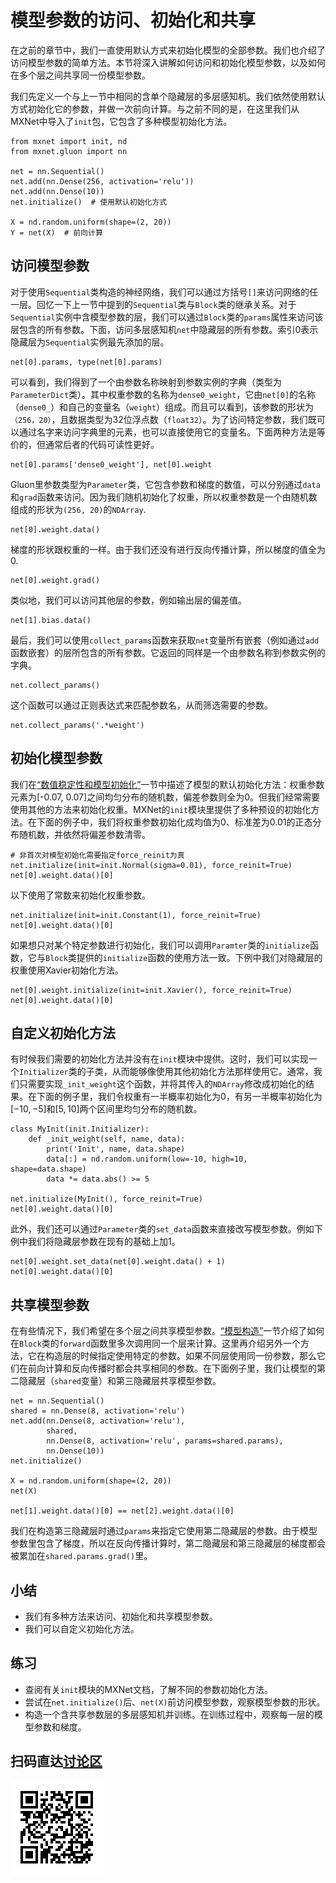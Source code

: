 # 模型参数的访问、初始化和共享

在之前的章节中，我们一直使用默认方式来初始化模型的全部参数。我们也介绍了访问模型参数的简单方法。本节将深入讲解如何访问和初始化模型参数，以及如何在多个层之间共享同一份模型参数。

我们先定义一个与上一节中相同的含单个隐藏层的多层感知机。我们依然使用默认方式初始化它的参数，并做一次前向计算。与之前不同的是，在这里我们从MXNet中导入了`init`包，它包含了多种模型初始化方法。

```{.python .input  n=1}
from mxnet import init, nd
from mxnet.gluon import nn

net = nn.Sequential()
net.add(nn.Dense(256, activation='relu'))
net.add(nn.Dense(10))
net.initialize()  # 使用默认初始化方式

X = nd.random.uniform(shape=(2, 20))
Y = net(X)  # 前向计算
```

## 访问模型参数

对于使用`Sequential`类构造的神经网络，我们可以通过方括号`[]`来访问网络的任一层。回忆一下上一节中提到的`Sequential`类与`Block`类的继承关系。对于`Sequential`实例中含模型参数的层，我们可以通过`Block`类的`params`属性来访问该层包含的所有参数。下面，访问多层感知机`net`中隐藏层的所有参数。索引0表示隐藏层为`Sequential`实例最先添加的层。

```{.python .input  n=2}
net[0].params, type(net[0].params)
```

可以看到，我们得到了一个由参数名称映射到参数实例的字典（类型为`ParameterDict`类）。其中权重参数的名称为`dense0_weight`，它由`net[0]`的名称（`dense0_`）和自己的变量名（`weight`）组成。而且可以看到，该参数的形状为`（256，20）`，且数据类型为32位浮点数（`float32`）。为了访问特定参数，我们既可以通过名字来访问字典里的元素，也可以直接使用它的变量名。下面两种方法是等价的，但通常后者的代码可读性更好。

```{.python .input  n=3}
net[0].params['dense0_weight'], net[0].weight
```

Gluon里参数类型为`Parameter`类，它包含参数和梯度的数值，可以分别通过`data`和`grad`函数来访问。因为我们随机初始化了权重，所以权重参数是一个由随机数组成的形状为`(256, 20)`的`NDArray`.

```{.python .input  n=4}
net[0].weight.data()
```

梯度的形状跟权重的一样。由于我们还没有进行反向传播计算，所以梯度的值全为0.

```{.python .input  n=5}
net[0].weight.grad()
```

类似地，我们可以访问其他层的参数，例如输出层的偏差值。

```{.python .input  n=6}
net[1].bias.data()
```

最后，我们可以使用`collect_params`函数来获取`net`变量所有嵌套（例如通过`add`函数嵌套）的层所包含的所有参数。它返回的同样是一个由参数名称到参数实例的字典。

```{.python .input  n=7}
net.collect_params()
```

这个函数可以通过正则表达式来匹配参数名，从而筛选需要的参数。

```{.python .input  n=8}
net.collect_params('.*weight')
```

## 初始化模型参数

我们在[“数值稳定性和模型初始化”](../chapter_deep-learning-basics/numerical-stability-and-init.md)一节中描述了模型的默认初始化方法：权重参数元素为[-0.07, 0.07]之间均匀分布的随机数，偏差参数则全为0。但我们经常需要使用其他的方法来初始化权重。MXNet的`init`模块里提供了多种预设的初始化方法。在下面的例子中，我们将权重参数初始化成均值为0、标准差为0.01的正态分布随机数，并依然将偏差参数清零。

```{.python .input  n=9}
# 非首次对模型初始化需要指定force_reinit为真
net.initialize(init=init.Normal(sigma=0.01), force_reinit=True)
net[0].weight.data()[0]
```

以下使用了常数来初始化权重参数。

```{.python .input  n=10}
net.initialize(init=init.Constant(1), force_reinit=True)
net[0].weight.data()[0]
```

如果想只对某个特定参数进行初始化，我们可以调用`Paramter`类的`initialize`函数，它与`Block`类提供的`initialize`函数的使用方法一致。下例中我们对隐藏层的权重使用Xavier初始化方法。

```{.python .input  n=11}
net[0].weight.initialize(init=init.Xavier(), force_reinit=True)
net[0].weight.data()[0]
```

## 自定义初始化方法

有时候我们需要的初始化方法并没有在`init`模块中提供。这时，我们可以实现一个`Initializer`类的子类，从而能够像使用其他初始化方法那样使用它。通常，我们只需要实现`_init_weight`这个函数，并将其传入的`NDArray`修改成初始化的结果。在下面的例子里，我们令权重有一半概率初始化为0，有另一半概率初始化为$[-10,-5]$和$[5,10]$两个区间里均匀分布的随机数。

```{.python .input  n=12}
class MyInit(init.Initializer):
    def _init_weight(self, name, data):
        print('Init', name, data.shape)
        data[:] = nd.random.uniform(low=-10, high=10, shape=data.shape)
        data *= data.abs() >= 5

net.initialize(MyInit(), force_reinit=True)
net[0].weight.data()[0]
```

此外，我们还可以通过`Parameter`类的`set_data`函数来直接改写模型参数。例如下例中我们将隐藏层参数在现有的基础上加1。

```{.python .input  n=13}
net[0].weight.set_data(net[0].weight.data() + 1)
net[0].weight.data()[0]
```

## 共享模型参数

在有些情况下，我们希望在多个层之间共享模型参数。[“模型构造”](model-construction.md)一节介绍了如何在`Block`类的`forward`函数里多次调用同一个层来计算。这里再介绍另外一个方法，它在构造层的时候指定使用特定的参数。如果不同层使用同一份参数，那么它们在前向计算和反向传播时都会共享相同的参数。在下面例子里，我们让模型的第二隐藏层（`shared`变量）和第三隐藏层共享模型参数。

```{.python .input  n=14}
net = nn.Sequential()
shared = nn.Dense(8, activation='relu')
net.add(nn.Dense(8, activation='relu'),
        shared,
        nn.Dense(8, activation='relu', params=shared.params),
        nn.Dense(10))
net.initialize()

X = nd.random.uniform(shape=(2, 20))
net(X)

net[1].weight.data()[0] == net[2].weight.data()[0]
```

我们在构造第三隐藏层时通过`params`来指定它使用第二隐藏层的参数。由于模型参数里包含了梯度，所以在反向传播计算时，第二隐藏层和第三隐藏层的梯度都会被累加在`shared.params.grad()`里。


## 小结

* 我们有多种方法来访问、初始化和共享模型参数。
* 我们可以自定义初始化方法。


## 练习

* 查阅有关`init`模块的MXNet文档，了解不同的参数初始化方法。
* 尝试在`net.initialize()`后、`net(X)`前访问模型参数，观察模型参数的形状。
* 构造一个含共享参数层的多层感知机并训练。在训练过程中，观察每一层的模型参数和梯度。

## 扫码直达[讨论区](https://discuss.gluon.ai/t/topic/987)

![](../img/qr_parameters.svg)
